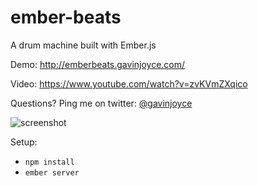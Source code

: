 ember-beats
============

A drum machine built with Ember.js

Demo: http://emberbeats.gavinjoyce.com/

Video: https://www.youtube.com/watch?v=zvKVmZXqico

Questions? Ping me on twitter: [@gavinjoyce](https://twitter.com/gavinjoyce)

![screenshot](https://cloud.githubusercontent.com/assets/2526/2936275/1c410a5a-d853-11e3-8056-a173b9bbf178.png)

Setup:

 - ```npm install```
 - ```ember server```
